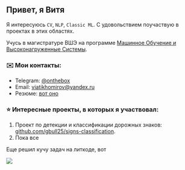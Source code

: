 ## Привет, я Витя 
Я интересуюсь `CV`, `NLP`, `Classic ML`. С удовольствием поучаствую в проектах в этих областях.

Учусь в магистратуре ВШЭ на программе [Машинное Обучение и Высоконагруженные Системы](https://www.hse.ru/en/ma/mlds/).

### :envelope: Мои контакты:
* Telegram: [@onthebox](https://t.me/onthebox)
* Email: viatikhomirov@yandex.ru
* Резюме: [вот оно](https://github.com/onthebox/onthebox/raw/main/CV_Tikhomirov_Viktor.pdf)

### :star: Интересные проекты, в которых я участвовал:
1. Проект по детекции и классификации дорожных знаков: [github.com/gbull25/signs-classification](https://github.com/gbull25/signs-classification).
2. Пока все

Еще решил кучу задач на литкоде, вот

![](https://leetcard.jacoblin.cool/onthebox)

